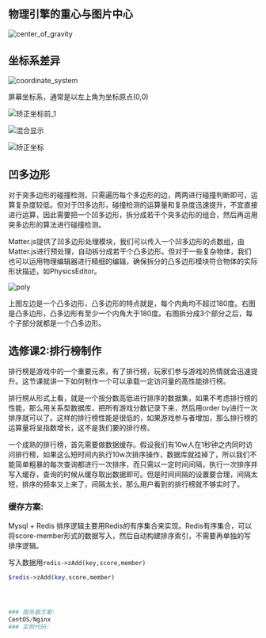 ## 物理引擎的重心与图片中心
![center_of_gravity](https://user-images.githubusercontent.com/34769581/110727279-e3c37280-8255-11eb-9a9f-c6c110f66ae3.png)

## 坐标系差异

![coordinate_system](https://user-images.githubusercontent.com/34769581/110732728-acf25a00-825f-11eb-98d0-1f9c90312c58.png)

屏幕坐标系，通常是以左上角为坐标原点(0,0)

![矫正坐标前_1](https://user-images.githubusercontent.com/34769581/110744484-b89c4b80-8274-11eb-9d2a-3ecfeb53d7cf.gif)

![混合显示](https://user-images.githubusercontent.com/34769581/110744511-c356e080-8274-11eb-946b-12c7a0723759.gif)

![矫正坐标](https://user-images.githubusercontent.com/34769581/110744519-c782fe00-8274-11eb-9693-787d0a3a6476.gif)


## 凹多边形
对于突多边形的碰撞检测，只需遍历每个多边形的边，两两进行碰撞判断即可，运算复杂度较低。但对于凹多边形，碰撞检测的运算量和复杂度迅速提升，不宜直接进行运算，因此需要把一个凹多边形，拆分成若干个突多边形的组合，然后再运用突多边形的算法进行碰撞检测。

Matter.js提供了凹多边形处理模块，我们可以传入一个凹多边形的点数组，由Matter.js进行预处理，自动拆分成若干个凸多边形。但对于一些复杂物体，我们也可以运用物理编辑器进行精细的编辑，确保拆分的凸多边形模块符合物体的实际形状描述，如PhysicsEditor。

![poly](https://user-images.githubusercontent.com/34769581/110730938-5c2d3200-825c-11eb-9b05-225b7b594dd3.png)

上图左边是一个凸多边形，凸多边形的特点就是，每个内角均不超过180度。右图是凸多边形，凸多边形有至少一个内角大于180度。右图拆分成3个部分之后，每个子部分就都是一个凸多边形。


## 选修课2:排行榜制作

排行榜是游戏中的一个重要元素，有了排行榜，玩家们参与游戏的热情就会迅速提升。这节课就讲一下如何制作一个可以承载一定访问量的高性能排行榜。

排行榜从形式上看，就是一个按分数高低进行排序的数据集，如果不考虑排行榜的性能，那么用关系型数据库，把所有游戏分数记录下来，然后用order by进行一次排序就可以了。这样的排行榜性能是很低的，如果游戏参与者增加，那么排行榜的运算量将呈指数增长，这不是我们要的排行榜。

一个成熟的排行榜，首先需要做数据缓存。假设我们有10w人在1秒钟之内同时访问排行榜，如果这么短时间内执行10w次排序操作，数据库就挂掉了，所以我们不能简单粗暴的每次查询都进行一次排序，而只需以一定时间间隔，执行一次排序并写入缓存，查询的时候从缓存取出数据即可。但是时间间隔的设置要合理，间隔太短，排序的频率又上来了，间隔太长，那么用户看到的排行榜就不够实时了。


### 缓存方案:
Mysql + Redis
排序逻辑主要用Redis的有序集合来实现。Redis有序集合，可以将score-member形式的数据写入，然后自动构建排序索引，不需要再单独的写排序逻辑。

写入数据用`redis->zAdd(key,score,member)`

```php
$redis->zAdd(key,score,member)




### 服务器方案:
CentOS/Nginx
### 实例代码:
